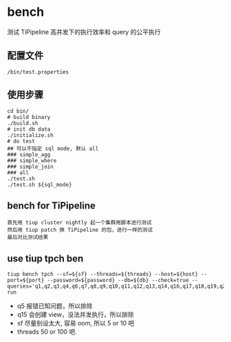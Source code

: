 # bench
测试 TiPipeline 高并发下的执行效率和 query 的公平执行

## 配置文件
`/bin/test.properties`

## 使用步骤
```
cd bin/
# build binary
./build.sh
# init db data
./initialize.sh 
# do test
## 可以不指定 sql mode, 默认 all
### simple_agg
### simple_where
### simple_join
### all
./test.sh
./test.sh ${sql_mode}
```

## bench for TiPipeline
```
首先用 tiup cluster nightly 起一个集群用脚本进行测试
然后用 tiup patch 换 TiPipeline 的包，进行一样的测试
最后对比测试结果
```

## use tiup tpch ben
```
tiup bench tpch --sf=${sf} --threads=${threads} --host=${host} --port=${port} --password=${password} --db=${db} --check=true --queries='q1,q2,q3,q4,q6,q7,q8,q9,q10,q11,q12,q13,q14,q16,q17,q18,q19,q20,q21,q22' run
```
- q5 报错已知问题，所以排除
- q15 会创建 view，没法并发执行，所以排除
- sf 尽量别设太大, 容易 oom, 所以 5 or 10 吧
- threads 50 or 100 吧.
